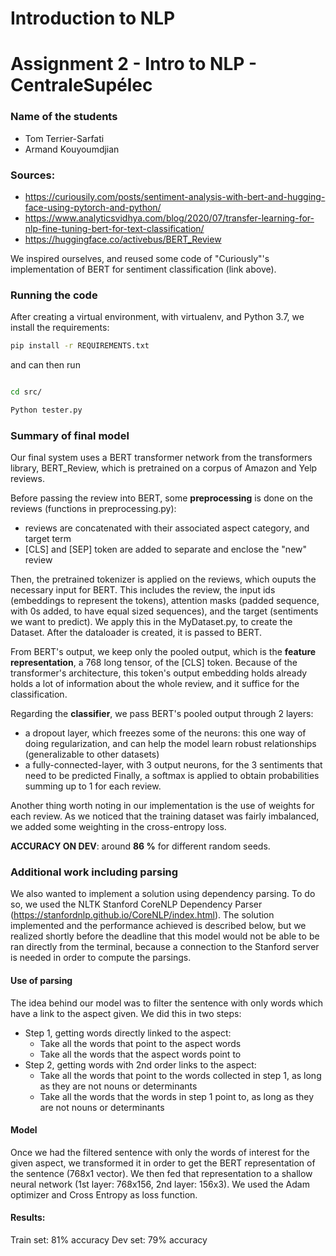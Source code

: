# Introduction to NLP 
# Assignment  2 - Intro to NLP - CentraleSupélec


### Name of the students
- Tom Terrier-Sarfati
- Armand Kouyoumdjian

### Sources: 
- https://curiousily.com/posts/sentiment-analysis-with-bert-and-hugging-face-using-pytorch-and-python/
- https://www.analyticsvidhya.com/blog/2020/07/transfer-learning-for-nlp-fine-tuning-bert-for-text-classification/
- https://huggingface.co/activebus/BERT_Review

We inspired ourselves, and reused some code of "Curiously"'s implementation of BERT for sentiment classification (link above).

### Running the code
After creating a virtual environment, with virtualenv, and Python 3.7, we install the requirements:
```bash
pip install -r REQUIREMENTS.txt
```
and can then run 

```bash

cd src/

Python tester.py
```

### Summary of final model

Our final system uses a BERT transformer network from the transformers library, BERT_Review, which is pretrained on a corpus of Amazon and Yelp reviews.

Before passing the review into BERT, some **preprocessing** is done on the reviews (functions in preprocessing.py): 
- reviews are concatenated with their associated aspect category, and target term 
-  [CLS] and [SEP] token are added to separate and enclose the "new" review

Then, the pretrained tokenizer is applied on the reviews, which ouputs the necessary input for BERT.
This includes the review, the input ids (embeddings to represent the tokens), attention masks (padded sequence, with 0s added, to have equal sized sequences), and the target (sentiments we want to predict).
We apply this in the MyDataset.py, to create the Dataset. After the dataloader is created, it is passed to BERT. 

From BERT's output, we keep only the pooled output, which is the **feature representation**, a 768 long tensor, of the [CLS] token. Because of the transformer's architecture, this token's output embedding holds already holds a lot of information about the whole review, and it suffice for the classification. 

Regarding the **classifier**, we pass BERT's pooled output through 2 layers:
- a dropout layer, which freezes some of the neurons: this one way of doing regularization, and can help the model learn robust relationships (generalizable to other datasets)
- a fully-connected-layer, with 3 output neurons, for the 3 sentiments that need to be predicted
Finally, a softmax is applied to obtain probabilities summing up to 1 for each review. 

Another thing worth noting in our implementation is the use of weights for each review. As we noticed that the training dataset was fairly imbalanced, we added some weighting in the cross-entropy loss. 

**ACCURACY ON DEV**: around **86 %** for different random seeds. 

### Additional work including parsing

We also wanted to implement a solution using dependency parsing. To do so, we used the NLTK Stanford CoreNLP Dependency Parser (https://stanfordnlp.github.io/CoreNLP/index.html). The solution implemented and the performance achieved is described below, but we realized shortly before the deadline that this model would not be able to be ran directly from the terminal, because a connection to the Stanford server is needed in order to compute the parsings. 

#### Use of parsing
The idea behind our model was to filter the sentence with only words which have a link to the aspect given. We did this in two steps:
- Step 1, getting words directly linked to the aspect: 
	* Take all the words that point to the aspect words
	* Take all the words that the aspect words point to 
- Step 2, getting words with 2nd order links to the aspect: 
	* Take all the words that point to the words collected in step 1, as long as they 	are not nouns or determinants
	* Take all the words that the words in step 1 point to, as long as they are not 	nouns or determinants

#### Model
Once we had the filtered sentence with only the words of interest for the given aspect, we transformed it in order to get the BERT representation of the sentence (768x1 vector). We then fed that representation to a shallow neural network (1st layer: 768x156, 2nd layer: 156x3). We used the Adam optimizer and Cross Entropy as loss function.

#### Results:
Train set: 81% accuracy
Dev set: 79% accuracy
